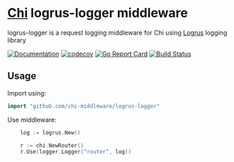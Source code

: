 # [Chi](https://github.com/go-chi/chi) logrus-logger middleware

logrus-logger is a request logging middleware for Chi using [Logrus](https://github.com/sirupsen/logrus) logging library

[![Documentation](https://godoc.org/github.com/chi-middleware/logrus-logger?status.svg)](https://pkg.go.dev/github.com/chi-middleware/logrus-logger)
[![codecov](https://codecov.io/gh/chi-middleware/logrus-logger/branch/master/graph/badge.svg)](https://codecov.io/gh/chi-middleware/logrus-logger)
[![Go Report Card](https://goreportcard.com/badge/github.com/chi-middleware/logrus-logger)](https://goreportcard.com/report/github.com/chi-middleware/logrus-logger)
[![Build Status](https://cloud.drone.io/api/badges/chi-middleware/logrus-logger/status.svg?ref=refs/heads/master)](https://cloud.drone.io/chi-middleware/logrus-logger)

## Usage

Import using:

```go
import "github.com/chi-middleware/logrus-logger"
```

Use middleware:

```go
    log := logrus.New()

    r := chi.NewRouter()
    r.Use(logger.Logger("router", log))
```
